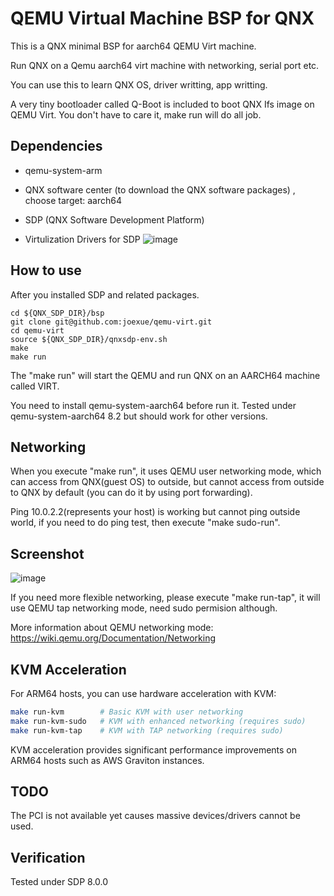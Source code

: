 # QEMU Virtual Machine BSP for QNX

This is a QNX minimal BSP for aarch64 QEMU Virt machine. 

Run QNX on a Qemu aarch64 virt machine with networking, serial port etc.

You can use this to learn QNX OS, driver writting, app writting.

A very tiny bootloader called Q-Boot is included to boot QNX Ifs image on QEMU Virt. You don't have to care it, make run will do all job.

## Dependencies

* qemu-system-arm

* QNX software center (to download the QNX software packages) , choose target: aarch64

* SDP (QNX Software Development Platform)
  
* Virtulization Drivers for SDP
![image](https://github.com/user-attachments/assets/55e33750-238d-41df-9fc4-3825a3950407)


## How to use

After you installed SDP and related packages.
```
cd ${QNX_SDP_DIR}/bsp
git clone git@github.com:joexue/qemu-virt.git
cd qemu-virt
source ${QNX_SDP_DIR}/qnxsdp-env.sh
make
make run
```
The "make run" will start the QEMU and run QNX on an AARCH64 machine called VIRT.

You need to install qemu-system-aarch64 before run it. Tested under qemu-system-aarch64 8.2 but should work for other versions.

## Networking
When you execute "make run", it uses QEMU user networking mode, which can access from QNX(guest OS) to outside, but cannot access from outside to QNX by default (you can do it by using port forwarding).

Ping 10.0.2.2(represents your host) is working but cannot ping outside world, if you need to do ping test, then execute "make sudo-run".

## Screenshot
![image](https://github.com/user-attachments/assets/08565842-612e-46f4-9f72-64707ad484e7)


If you need more flexible networking, please execute "make run-tap", it will use QEMU tap networking mode, need sudo permision although.

More information about QEMU networking mode: https://wiki.qemu.org/Documentation/Networking

## KVM Acceleration

For ARM64 hosts, you can use hardware acceleration with KVM:

```bash
make run-kvm        # Basic KVM with user networking
make run-kvm-sudo   # KVM with enhanced networking (requires sudo)
make run-kvm-tap    # KVM with TAP networking (requires sudo)
```

KVM acceleration provides significant performance improvements on ARM64 hosts such as AWS Graviton instances.

## TODO
The PCI is not available yet causes massive devices/drivers cannot be used.

## Verification
Tested under SDP 8.0.0
